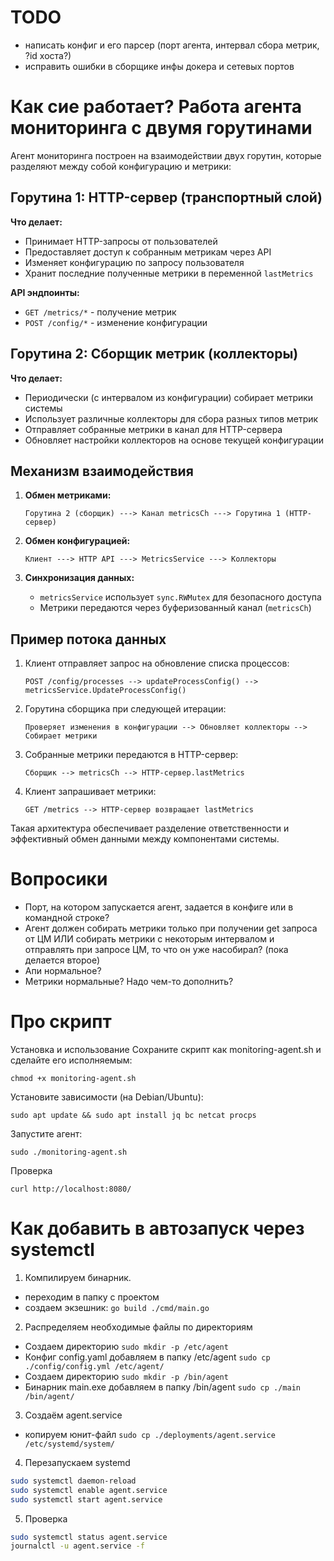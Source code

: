 # TODO

- написать конфиг и его парсер (порт агента, интервал сбора метрик, ?id хоста?)
- исправить ошибки в сборщике инфы докера и сетевых портов

# Как сие работает? Работа агента мониторинга с двумя горутинами

Агент мониторинга построен на взаимодействии двух горутин, которые разделяют между собой конфигурацию и метрики:

## Горутина 1: HTTP-сервер (транспортный слой)

**Что делает:**
- Принимает HTTP-запросы от пользователей
- Предоставляет доступ к собранным метрикам через API
- Изменяет конфигурацию по запросу пользователя
- Хранит последние полученные метрики в переменной `lastMetrics`

**API эндпоинты:**
- `GET /metrics/*` - получение метрик
- `POST /config/*` - изменение конфигурации

## Горутина 2: Сборщик метрик (коллекторы)

**Что делает:**
- Периодически (с интервалом из конфигурации) собирает метрики системы
- Использует различные коллекторы для сбора разных типов метрик
- Отправляет собранные метрики в канал для HTTP-сервера
- Обновляет настройки коллекторов на основе текущей конфигурации

## Механизм взаимодействия

1. **Обмен метриками:**
   ```
   Горутина 2 (сборщик) ---> Канал metricsCh ---> Горутина 1 (HTTP-сервер)
   ```

2. **Обмен конфигурацией:**
   ```
   Клиент ---> HTTP API ---> MetricsService ---> Коллекторы
   ```

3. **Синхронизация данных:**
    - `metricsService` использует `sync.RWMutex` для безопасного доступа
    - Метрики передаются через буферизованный канал (`metricsCh`)

## Пример потока данных

1. Клиент отправляет запрос на обновление списка процессов:
   ```
   POST /config/processes --> updateProcessConfig() --> metricsService.UpdateProcessConfig()
   ```

2. Горутина сборщика при следующей итерации:
   ```
   Проверяет изменения в конфигурации --> Обновляет коллекторы --> Собирает метрики
   ```

3. Собранные метрики передаются в HTTP-сервер:
   ```
   Сборщик --> metricsCh --> HTTP-сервер.lastMetrics
   ```

4. Клиент запрашивает метрики:
   ```
   GET /metrics --> HTTP-сервер возвращает lastMetrics
   ```

Такая архитектура обеспечивает разделение ответственности и эффективный обмен данными между компонентами системы.

# Вопросики

- Порт, на котором запускается агент, задается в конфиге или в командной строке?
- Агент должен собирать метрики только при получении get запроса от ЦМ ИЛИ собирать метрики с некоторым интервалом и отправлять при запросе ЦМ, то что он уже насобирал? (пока делается второе)
- Апи нормальное?
- Метрики нормальные? Надо чем-то дополнить?


# Про скрипт 

Установка и использование
Сохраните скрипт как monitoring-agent.sh и сделайте его исполняемым:

`chmod +x monitoring-agent.sh`

Установите зависимости (на Debian/Ubuntu):


`sudo apt update && sudo apt install jq bc netcat procps`

Запустите агент:

`sudo ./monitoring-agent.sh`

Проверка

`curl http://localhost:8080/`


# Как добавить в автозапуск через systemctl
1. Компилируем бинарник.
- переходим в папку с проектом
- создаем экзешник: `go build ./cmd/main.go`

2. Распределяем необходимые файлы по директориям
- Создаем директорию `sudo mkdir -p /etc/agent`
- Конфиг config.yaml добавляем в папку /etc/agent `sudo cp ./config/config.yml /etc/agent/`
- Создаем директорию `sudo mkdir -p /bin/agent`
- Бинарник main.exe добавляем в папку /bin/agent `sudo cp ./main /bin/agent/`

3. Создаём agent.service
- копируем юнит-файл `sudo cp ./deployments/agent.service /etc/systemd/system/`

4. Перезапускаем systemd
```bash
sudo systemctl daemon-reload
sudo systemctl enable agent.service
sudo systemctl start agent.service
```

5. Проверка
```bash
sudo systemctl status agent.service
journalctl -u agent.service -f
```



